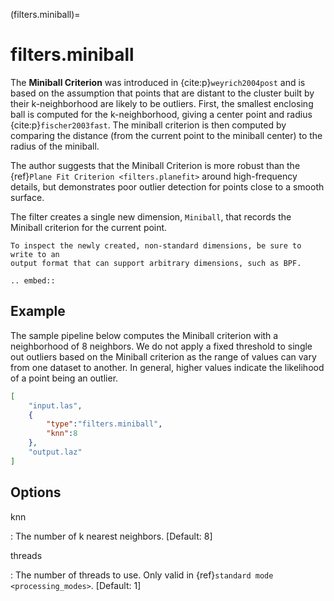 (filters.miniball)=

# filters.miniball

The **Miniball Criterion** was introduced in {cite:p}`weyrich2004post` and is based on the
assumption that points that are distant to the cluster built by their
k-neighborhood are likely to be outliers. First, the smallest enclosing ball is
computed for the k-neighborhood, giving a center point and radius
{cite:p}`fischer2003fast`. The miniball criterion is then computed by comparing the
distance (from the current point to the miniball center) to the radius of the
miniball.

The author suggests that the Miniball Criterion is more robust than the
{ref}`Plane Fit Criterion <filters.planefit>` around high-frequency details,
but demonstrates poor outlier detection for points close to a smooth surface.

The filter creates a single new dimension, `Miniball`, that records the
Miniball criterion for the current point.

```{note}
To inspect the newly created, non-standard dimensions, be sure to write to an
output format that can support arbitrary dimensions, such as BPF.
```

```{eval-rst}
.. embed::
```

## Example

The sample pipeline below computes the Miniball criterion with a neighborhood
of 8 neighbors. We do not apply a fixed threshold to single out outliers based
on the Miniball criterion as the range of values can vary from one dataset to
another. In general, higher values indicate the likelihood of a point being an
outlier.

```json
[
    "input.las",
    {
        "type":"filters.miniball",
        "knn":8
    },
    "output.laz"
]
```

## Options

knn

: The number of k nearest neighbors. \[Default: 8\]

threads

: The number of threads to use. Only valid in {ref}`standard mode <processing_modes>`. \[Default: 1\]

```{include} filter_opts.md
```
